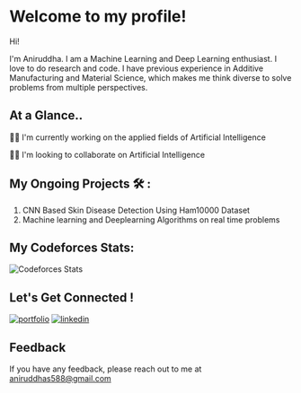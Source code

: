 
# Welcome to my profile!

Hi! 

I'm Aniruddha. I am a Machine Learning and Deep Learning enthusiast. I love to do research and code. I have previous experience in Additive Manufacturing and Material Science, which makes me think diverse to solve problems from multiple perspectives.

## At a Glance..

👩‍💻 I'm currently working on the applied fields of Artificial Intelligence

👯‍♀️ I'm looking to collaborate on Artificial Intelligence

## My Ongoing Projects 🛠 :
1. CNN Based Skin Disease Detection Using Ham10000 Dataset
2. Machine learning and Deeplearning Algorithms on real time problems

## My Codeforces Stats:

![Codeforces Stats](https://codeforces-readme-stats.vercel.app/api/card?username=SarkarAniruddha)


## Let's Get Connected !

[![portfolio](https://img.shields.io/badge/my_portfolio-000?style=for-the-badge&logo=ko-fi&logoColor=white)](https://sites.google.com/view/aisarqar)  [![linkedin](https://img.shields.io/badge/linkedin-0A66C2?style=for-the-badge&logo=linkedin&logoColor=white)](https://www.linkedin.com/in/sarkar-aniruddha/)

## Feedback

If you have any feedback, please reach out to me at aniruddhas588@gmail.com

